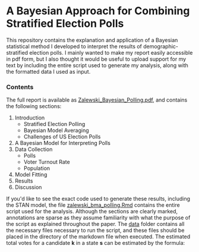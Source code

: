# A Bayesian Approach for Combining Stratified Election Polls

This repository contains the explanation and application of a Bayesian statistical method I developed to interpret the results of demographic-stratified election polls. I mainly wanted to make my report easily accessible in pdf form, but I also thought it would be useful to upload support for my text by including the entire script used to generate my analysis, along with the formatted data I used as input. 

### Contents

The full report is available as [Zalewski_Bayesian_Polling.pdf](./Zalewski_Bayesian_Polling.pdf), and contains the following sections:

1. Introduction
    - Stratified Election Polling
    - Bayesian Model Averaging
    - Challenges of US Election Polls
2. A Bayesian Model for Interpreting Polls
3. Data Collection
    - Polls
    - Voter Turnout Rate
    - Population
4. Model Fitting
5. Results
6. Discussion

If you'd like to see the exact code used to generate these results, including the STAN model, the file [zalewski_bma_polling.Rmd](./zalewski_bma_polling.Rmd) contains the entire script used for the analysis. Although the sections are clearly marked, annotations are sparse as they assume familiarity with what the purpose of the script as explained throughout the paper. The [data](./data) folder contains all the necessary files necessary to run the script, and these files should be placed in the directory of the markdown file when executed.
The estimated total votes for a candidate **k** in a state **s** can be estimated by the formula:





